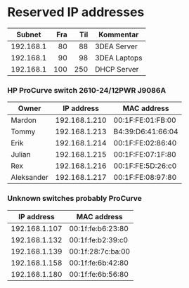 # Reserved IP addresses

| Subnet    | Fra | Til | Kommentar     |
|-----------|----:|----:|---------------|
| 192.168.1 |  80 |  88 | 3DEA Server   |
| 192.168.1 |  90 |  98 | 3DEA Laptops  |
| 192.168.1 | 100 | 250 | DHCP Server   |


### HP ProCurve switch 2610-24/12PWR J9086A

| Owner     | IP address    | MAC address       |
|-----------|---------------|-------------------|
| Mardon    | 192.168.1.210 | 00:1F:FE:01:FB:00 |
| Tommy     | 192.168.1.213 | B4:39:D6:41:66:04 |
| Erik      | 192.168.1.214 | 00:1F:FE:02:86:40 |
| Julian    | 192.168.1.215 | 00:1F:FE:07:1F:80 |
| Rex       | 192.168.1.216 | 00:1F:FE:5D:26:c0 |
| Aleksander| 192.168.1.217 | 00:1F:FE:08:97:80 |



### Unknown switches probably ProCurve

| IP address    | MAC address       |
|---------------|-------------------|
| 192.168.1.107 | 00:1f:fe:b6:23:80 |
| 192.168.1.132 | 00:1f:fe:b2:39:c0 |
| 192.168.1.139 | 00:1f:28:7c:ba:00 |
| 192.168.1.158 | 00:1f:fe:6b:42:80 |
| 192.168.1.180 | 00:1f:fe:6b:56:80 |
